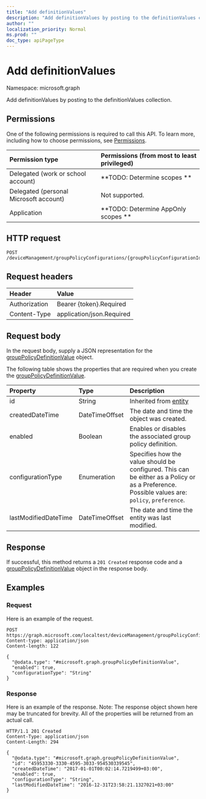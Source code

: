 ```yaml
---
title: "Add definitionValues"
description: "Add definitionValues by posting to the definitionValues collection."
author: ""
localization_priority: Normal
ms.prod: ""
doc_type: apiPageType
---
```


# Add definitionValues

Namespace: microsoft.graph

Add definitionValues by posting to the definitionValues collection.

## Permissions
One of the following permissions is required to call this API. To learn more, including how to choose permissions, see [Permissions](/concepts/permissions-reference.md).

|Permission type|Permissions (from most to least privileged)|
|:---|:---|
|Delegated (work or school account)|**TODO: Determine scopes **|
|Delegated (personal Microsoft account)|Not supported.|
|Application|**TODO: Determine AppOnly scopes **|

## HTTP request
<!-- {
  "blockType": "ignored"
}
-->
``` http
POST /deviceManagement/groupPolicyConfigurations/{groupPolicyConfigurationId}/definitionValues/$ref
```

## Request headers
|Header|Value|
|:---|:---|
|Authorization|Bearer {token}.Required|
|Content-Type|application/json.Required|

## Request body
In the request body, supply a JSON representation for the [groupPolicyDefinitionValue](../resources/grouppolicydefinitionvalue.md) object.

The following table shows the properties that are required when you create the [groupPolicyDefinitionValue](../resources/grouppolicydefinitionvalue.md).

|Property|Type|Description|
|:---|:---|:---|
|id|String| Inherited from [entity](../resources/entity.md)|
|createdDateTime|DateTimeOffset|The date and time the object was created.|
|enabled|Boolean|Enables or disables the associated group policy definition.|
|configurationType|Enumeration|Specifies how the value should be configured. This can be either as a Policy or as a Preference. Possible values are: `policy`, `preference`.|
|lastModifiedDateTime|DateTimeOffset|The date and time the entity was last modified.|



## Response
If successful, this method returns a `201 Created` response code and a [groupPolicyDefinitionValue](../resources/grouppolicydefinitionvalue.md) object in the response body.

## Examples

### Request
Here is an example of the request.
<!-- {
  "blockType": "request",
  "name": "create_grouppolicydefinitionvalue_from_"
}
-->
``` http
POST https://graph.microsoft.com/localtest/deviceManagement/groupPolicyConfigurations/{groupPolicyConfigurationId}/definitionValues
Content-type: application/json
Content-length: 122

{
  "@odata.type": "#microsoft.graph.groupPolicyDefinitionValue",
  "enabled": true,
  "configurationType": "String"
}
```

### Response
Here is an example of the response. Note: The response object shown here may be truncated for brevity. All of the properties will be returned from an actual call.
<!-- {
  "blockType": "response",
  "truncated": true,
  "@odata.type": "microsoft.graph.grouppolicydefinitionvalue"
}
-->
``` http
HTTP/1.1 201 Created
Content-Type: application/json
Content-Length: 294

{
  "@odata.type": "#microsoft.graph.groupPolicyDefinitionValue",
  "id": "45953330-3330-4595-3033-954530339545",
  "createdDateTime": "2017-01-01T00:02:14.7219499+03:00",
  "enabled": true,
  "configurationType": "String",
  "lastModifiedDateTime": "2016-12-31T23:58:21.1327021+03:00"
}
```

